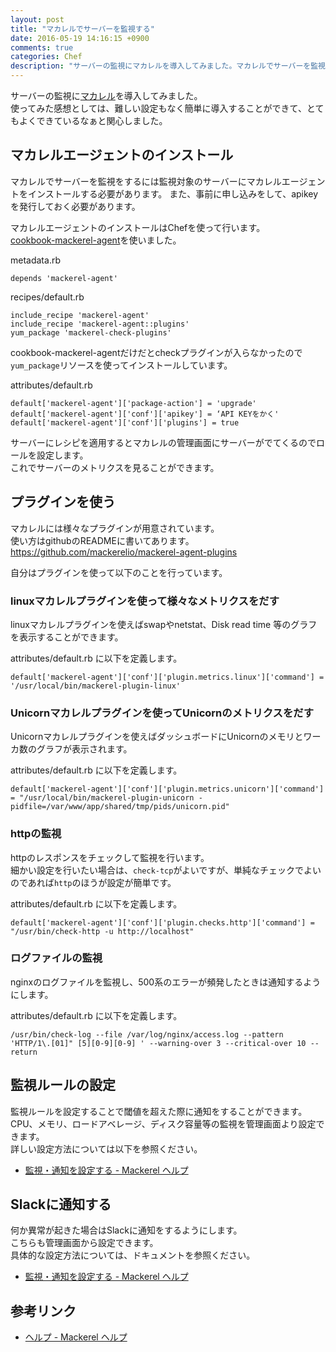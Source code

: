 ```yaml
---
layout: post
title: "マカレルでサーバーを監視する"
date: 2016-05-19 14:16:15 +0900
comments: true
categories: Chef
description: "サーバーの監視にマカレルを導入してみました。マカレルでサーバーを監視をするには監視対象のサーバーにマカレルエージェントをインストールする必要があります。Chefでのマカレルエージェントのインストールと設定方法を紹介します。"
---
```


サーバーの監視に[マカレル](https://mackerel.io/ja/features)を導入してみました。  
使ってみた感想としては、難しい設定もなく簡単に導入することができて、とてもよくできているなぁと関心しました。  

## マカレルエージェントのインストール

マカレルでサーバーを監視をするには監視対象のサーバーにマカレルエージェントをインストールする必要があります。
また、事前に申し込みをして、apikeyを発行しておく必要があります。

マカレルエージェントのインストールはChefを使って行います。  
[cookbook-mackerel-agent](https://github.com/mackerelio/cookbook-mackerel-agent)を使いました。

metadata.rb

~~~
depends 'mackerel-agent'

~~~

recipes/default.rb

~~~
include_recipe 'mackerel-agent'
include_recipe 'mackerel-agent::plugins'
yum_package 'mackerel-check-plugins'

~~~

cookbook-mackerel-agentだけだとcheckプラグインが入らなかったので`yum_package`リソースを使ってインストールしています。  

attributes/default.rb

~~~
default['mackerel-agent']['package-action'] = 'upgrade'
default['mackerel-agent']['conf']['apikey'] = ‘API KEYをかく'
default['mackerel-agent']['conf']['plugins'] = true

~~~

サーバーにレシピを適用するとマカレルの管理画面にサーバーがでてくるのでロールを設定します。  
これでサーバーのメトリクスを見ることができます。

## プラグインを使う

マカレルには様々なプラグインが用意されています。  
使い方はgithubのREADMEに書いてあります。  
https://github.com/mackerelio/mackerel-agent-plugins

自分はプラグインを使って以下のことを行っています。

### linuxマカレルプラグインを使って様々なメトリクスをだす

linuxマカレルプラグインを使えばswapやnetstat、Disk read time 等のグラフを表示することができます。

attributes/default.rb に以下を定義します。


~~~
default['mackerel-agent']['conf']['plugin.metrics.linux']['command'] = '/usr/local/bin/mackerel-plugin-linux'

~~~

### Unicornマカレルプラグインを使ってUnicornのメトリクスをだす

Unicornマカレルプラグインを使えばダッシュボードにUnicornのメモリとワーカ数のグラフが表示されます。

attributes/default.rb に以下を定義します。


~~~
default['mackerel-agent']['conf']['plugin.metrics.unicorn']['command'] = "/usr/local/bin/mackerel-plugin-unicorn -pidfile=/var/www/app/shared/tmp/pids/unicorn.pid"

~~~

### httpの監視

httpのレスポンスをチェックして監視を行います。  
細かい設定を行いたい場合は、`check-tcp`がよいですが、単純なチェックでよいのであれば`http`のほうが設定が簡単です。

attributes/default.rb に以下を定義します。


~~~
default['mackerel-agent']['conf']['plugin.checks.http']['command'] = "/usr/bin/check-http -u http://localhost"

~~~

### ログファイルの監視

nginxのログファイルを監視し、500系のエラーが頻発したときは通知するようにします。

attributes/default.rb に以下を定義します。


~~~
/usr/bin/check-log --file /var/log/nginx/access.log --pattern 'HTTP/1\.[01]" [5][0-9][0-9] ' --warning-over 3 --critical-over 10 --return

~~~

## 監視ルールの設定

監視ルールを設定することで閾値を超えた際に通知をすることができます。  
CPU、メモリ、ロードアベレージ、ディスク容量等の監視を管理画面より設定できます。  
詳しい設定方法については以下を参照ください。  

* [監視・通知を設定する - Mackerel ヘルプ](https://mackerel.io/ja/docs/entry/howto/alerts)

## Slackに通知する

何か異常が起きた場合はSlackに通知をするようにします。  
こちらも管理画面から設定できます。  
具体的な設定方法については、ドキュメントを参照ください。  

* [監視・通知を設定する - Mackerel ヘルプ](https://mackerel.io/ja/docs/entry/howto/alerts)

## 参考リンク
* [ヘルプ - Mackerel ヘルプ](https://mackerel.io/ja/docs/)
